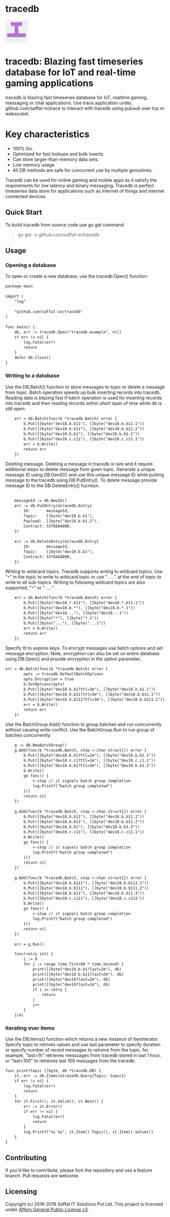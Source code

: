 # tracedb

<p align="left">
  <img src="tracedb.png" width="70" alt="Trace" title="tracedb: Blazing fast timeseries database fro IoT and real-time gaming application"> 
</p>

# tracedb: Blazing fast timeseries database for IoT and real-time gaming applications

tracedb is blazing fast timeseries database for IoT, realtime gaming, messaging or chat applications. Use trace application under, github.com/saffat-in/trace to interact with tracedb using pubsub over tcp or websocket.

# Key characteristics
- 100% Go.
- Optimized for fast lookups and bulk inserts.
- Can store larger-than-memory data sets.
- Low memory usage.
- All DB methods are safe for concurrent use by multiple goroutines.

Tracedb can be used for online gaming and mobile apps as it satisfy the requirements for low latency and binary messaging. Tracedb is perfect timeseries data store for applications such as internet of things and internet connected devices.

## Quick Start
To build tracedb from source code use go get command.

> go get -u github.com/saffat-in/tracedb

## Usage

### Opening a database

To open or create a new database, use the tracedb.Open() function:


```
package main

import (
	"log"

	"github.com/saffat-in/tracedb"
)

func main() {
    db, err := tracedb.Open("tracedb.example", nil)
    if err != nil {
        log.Fatal(err)
        return
    }	
    defer db.Close()
}
```

### Writing to a database
Use the DB.Batch() function to store messages to topic or delete a message from topic. Batch operation speeds up bulk inserting records into tracedb. Reading data is blazing fast if batch operation is used for inserting records into tracedb and then reading records within short span of time while db is still open:

```
    err = db.Batch(func(b *tracedb.Batch) error {
		b.Put([]byte("dev18.b.b11"), []byte("dev18.b.b11.1"))
		b.Put([]byte("dev18.b.b11"), []byte("dev18.b.b11.2"))
		b.Put([]byte("dev18.b.b1"), []byte("dev18.b.b1.1"))
		b.Put([]byte("dev18.c.c11"), []byte("dev18.c.c11.1"))
		err = b.Write()
		return err
    })

```

Deleting message.
Deleting a message in tracedb is rare and it require additional steps to delete message from given topic. Generate a unique message ID using DB.GenID() and use this unique message ID while putting message to the tracedb using DB.PutEntry(). To delete message provide message ID to the DB.DeleteEntry() fucntion.

```

	messageId := db.NewID()
	err := db.PutEntry(&tracedb.Entry{
		ID:       messageId,
		Topic:    []byte("dev18.b.b1"),
		Payload:  []byte("dev18.b.b1.2"),
		Contract: 3376684800,
	})
	
	err := db.DeleteEntry(&tracedb.Entry{
		ID:       messageId,
		Topic:    []byte("dev18.b.b1"),
		Contract: 3376684800,
	})

```

Writing to wildcard topics.
Tracedb supports wrting to wildcard topics. Use "`*`" in the topic to write to wildcard topic or use "`...`" at the end of topic to write to all sub-topics. Writing to following wildcard topics are also supported, "`*`" or "`...`"

```
	err = db.Batch(func(b *tracedb.Batch) error {
		b.Put([]byte("dev18.*.b11"), []byte("dev18.*.b11.1"))
		b.Put([]byte("dev18.b.*"), []byte("dev18.b.*.1"))
		b.Put([]byte("dev18..."), []byte("dev18...1"))
		b.Put([]byte("*"), []byte("*.1"))
		b.Put([]byte("..."), []byte("...1"))
		err = b.Write()
		return err
    })

```

Specify ttl to expires keys. 
To encrypt messages use batch options and set message encryption. Note, encryption can also be set on entire database using DB.Open() and provide encryption in the option parameter.

```
err = db.Batch(func(b *tracedb.Batch) error {
		opts := tracedb.DefaultBatchOptions
		opts.Encryption = true
		b.SetOptions(opts)
		b.Put([]byte("dev18.b.b1?ttl=3m"), []byte("dev18.b.b1.1"))
		b.Put([]byte("dev18.b.b11?ttl=3m"), []byte("dev18.b.b11.1"))
		b.Put([]byte("dev18.b.b111?ttl=3m"), []byte("dev18.b.b111.1"))
		err = b.Write()
		return err
	})
```

Use the BatchGroup.Add() function to group batches and run concurrently without causing write conflict. Use the BatchGroup.Run to run group of batches concurrently:

```
    g := db.NewBatchGroup()
	g.Add(func(b *tracedb.Batch, stop <-chan struct{}) error {
		b.Put([]byte("dev18.b.b1?ttl=2m"), []byte("dev18.b.b1.1"))
		b.Put([]byte("dev18.c.c1?ttl=1m"), []byte("dev18.c.c1.1"))
		b.Put([]byte("dev18.b.b1?ttl=3m"), []byte("dev18.b.b1.2"))
		b.Write()
		go func() {
			<-stop // it signals batch group completion
			log.Printf("batch group completed")
		}()
		return nil
	})

	g.Add(func(b *tracedb.Batch, stop <-chan struct{}) error {
		b.Put([]byte("dev18.b.b11"), []byte("dev18.b.b11.1"))
		b.Put([]byte("dev18.b.b11"), []byte("dev18.b.b11.2"))
		b.Put([]byte("dev18.b.b1"), []byte("dev18.b.b1.3"))
		b.Put([]byte("dev18.c.c11"), []byte("dev18.c.c11.1"))
		b.Write()
		go func() {
			<-stop // it signals batch group completion
			log.Printf("batch group completed")
		}()
		return nil
	})

	g.Add(func(b *tracedb.Batch, stop <-chan struct{}) error {
		b.Put([]byte("dev18.b.b111"), []byte("dev18.b.b111.1"))
		b.Put([]byte("dev18.b.b111"), []byte("dev18.b.b111.2"))
		b.Put([]byte("dev18.b.b11"), []byte("dev18.b.b11.3"))
		b.Put([]byte("dev18.c.c111"), []byte("dev18.c.c111"))
		b.Write()
		go func() {
			<-stop // it signals batch group completion
			log.Printf("batch group completed")
		}()
		return nil
	})

	err = g.Run()

```

```
    func(retry int) {
		i := 0
		for j := range time.Tick(60 * time.Second) {
			print([]byte("dev18.b.b1?last=2m"), db)
			print([]byte("dev18.b.b11?last=2m"), db)
			print([]byte("dev18?last=2m"), db)
			print([]byte("dev19?last=2m"), db)
			if i >= retry {
				return
			}
			i++
		}
	}(4)
```

### Iterating over items
Use the DB.Items() function which returns a new instance of ItemIterator. 
Specify topic to retrives values and use last parameter to specify duration or specify number of recent messages to retreive from the topic. for example, "last=1h" retrieves messsages from tracedb stored in last 1 hour, or "last=100" to retreives last 100 messages from the tracedb:

```
func print(topic []byte, db *tracedb.DB) {
	it, err := db.Items(&tracedb.Query{Topic: topic})
	if err != nil {
		log.Fatal(err)
		return
	}
	for it.First(); it.Valid(); it.Next() {
		err := it.Error()
		if err != nil {
			log.Fatal(err)
			return
		}
		log.Printf("%s %s", it.Item().Topic(), it.Item().Value())
	}
}
```

## Contributing
If you'd like to contribute, please fork the repository and use a feature branch. Pull requests are welcome.

## Licensing
Copyright (c) 2016-2019 Saffat IT Solutions Pvt Ltd. This project is licensed under [Affero General Public License v3](https://github.com/saffat-in/tracedb/blob/master/LICENSE).
